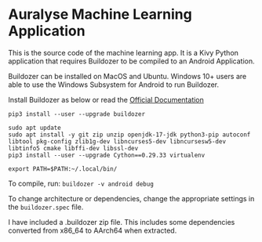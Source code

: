 
# Auralyse Machine Learning Application

This is the source code of the machine learning app. It is a Kivy Python application that requires Buildozer to be compiled to an Android Application.

Buildozer can be installed on MacOS and Ubuntu. Windows 10+ users are able to use the Windows Subsystem for Android to run Buildozer.

Install Buildozer as below or read the [Official Documentation](https://buildozer.readthedocs.io/en/latest/installation.html)

```
pip3 install --user --upgrade buildozer

sudo apt update
sudo apt install -y git zip unzip openjdk-17-jdk python3-pip autoconf libtool pkg-config zlib1g-dev libncurses5-dev libncursesw5-dev libtinfo5 cmake libffi-dev libssl-dev
pip3 install --user --upgrade Cython==0.29.33 virtualenv

export PATH=$PATH:~/.local/bin/
```
To compile, run: ```buildozer -v android debug```

To change architecture or dependencies, change the appropriate settings in the ```buildozer.spec``` file.

I have included a .buildozer zip file. This includes some dependencies converted from x86_64 to AArch64 when extracted.

